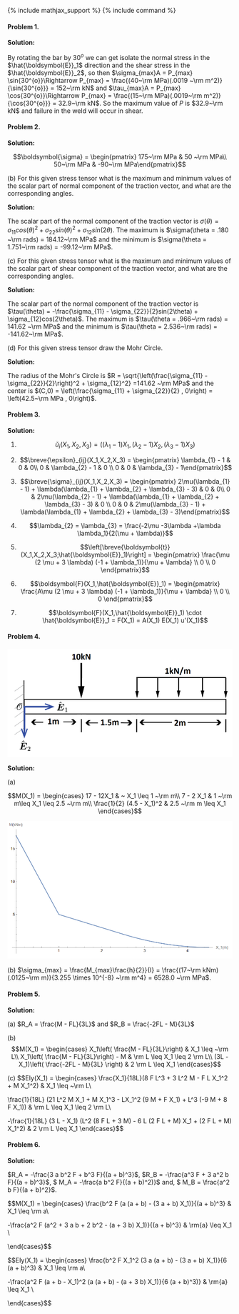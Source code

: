 {% include mathjax_support %}
{% include command %}

#### Problem 1. 

**Solution:**

By rotating the bar by $30^{o}$ we can get isolate the normal stress in the $\hat{\boldsymbol{E}}_1$  direction and the shear stress in the $\hat{\boldsymbol{E}}_2$, so then $\sigma_{max}A = P_{max} \sin{30^{o}}\Rightarrow P_{max} = \frac{(40~\rm MPa)(.0019 ~\rm m^2)}{\sin{30^{o}}} = 152~\rm kN$ and $\tau_{max}A = P_{max} \cos{30^{o}}\Rightarrow P_{max} = \frac{(15~\rm MPa)(.0019~\rm m^2)}{\cos{30^{o}}} = 32.9~\rm kN$. So the maximum value of $P$ is $32.9~\rm kN$ and failure in the weld will occur in shear. 

#### Problem 2. 


**Solution:**

$$\boldsymbol{\sigma} = \begin{pmatrix} 175~\rm MPa & 50 ~\rm MPa\\ 50~\rm MPa & -90~\rm MPa\end{pmatrix}$$

(b) For this given stress tensor what is the maximum and minimum values of the scalar part of normal component of the traction vector, and what are the corresponding angles. 

**Solution:**

The scalar part of the normal component of the traction vector is $\sigma(\theta) = \sigma_{11}cos(\theta)^2 + \sigma_{22}sin(\theta)^2 + \sigma_{12}sin(2\theta)$. The maximum is $\sigma(\theta = .180 ~\rm rads) = 184.12~\rm MPa$ and the minimum is $\sigma(\theta = 1.751~\rm rads) = -99.12~\rm MPa$.

(c) For this given stress tensor what is the maximum and minimum values of the scalar part of shear component of the traction vector, and what are the corresponding angles. 

**Solution:**

The scalar part of the normal component of the traction vector is $\tau(\theta) = -\frac{\sigma_{11} - \sigma_{22}}{2}sin(2\theta) + \sigma_{12}cos(2\theta)$. The maximum is $\tau(\theta = .966~\rm rads) = 141.62 ~\rm MPa$ and the minimum is $\tau(\theta = 2.536~\rm rads) = -141.62~\rm MPa$.

(d)  For this given stress tensor draw the Mohr Circle.

**Solution:**

The radius of the Mohr's Circle is $R = \sqrt{\left(\frac{\sigma_{11} - \sigma_{22}}{2}\right)^2 + \sigma_{12}^2} =141.62 ~\rm MPa$ and the center is $(C,0) = \left(\frac{\sigma_{11} + \sigma_{22}}{2} , 0\right) = \left(42.5~\rm MPa , 0\right)$.

#### Problem 3. 

**Solution:**

1. $$\breve{u}_i(X_1,X_2,X_3) = ((\lambda_{1} - 1)X_{1}, (\lambda_{2} - 1)X_{2}, (\lambda_{3} - 1)X_{3})$$

2.  $$\breve{\epsilon}_{ij}(X_1,X_2,X_3) = \begin{pmatrix} \lambda_{1} - 1 & 0 & 0\\ 0 & \lambda_{2} - 1 & 0 \\ 0 & 0 & \lambda_{3} - 1\end{pmatrix}$$

3. $$\breve{\sigma}_{ij}(X_1,X_2,X_3) = \begin{pmatrix} 2\mu(\lambda_{1} - 1) + \lambda(\lambda_{1} + \lambda_{2} + \lambda_{3} - 3) & 0 & 0\\ 0 & 2\mu(\lambda_{2} - 1) + \lambda(\lambda_{1} + \lambda_{2} + \lambda_{3} - 3) & 0 \\ 0 & 0 & 2\mu(\lambda_{3} - 1) + \lambda(\lambda_{1} + \lambda_{2} + \lambda_{3} - 3)\end{pmatrix}$$

4. $$\lambda_{2} = \lambda_{3} = \frac{-2\mu -3\lambda +\lambda \lambda_1}{2(\mu + \lambda)}$$


5. $$\left[\breve{\boldsymbol{t}}(X_1,X_2,X_3;\hat{\boldsymbol{E}}_1)\right] = \begin{pmatrix} \frac{\mu  (2 \mu  + 3 \lambda) (-1 + \lambda_1)}{\mu + \lambda} \\ 0 \\ 0 \end{pmatrix}$$

6.  $$\boldsymbol{F}(X_1,\hat{\boldsymbol{E}}_1) = \begin{pmatrix} \frac{A\mu  (2 \mu  + 3 \lambda) (-1 + \lambda_1)}{\mu + \lambda} \\ 0 \\ 0 \end{pmatrix}$$

7. $$\boldsymbol{F}(X_1,\hat{\boldsymbol{E}}_1) \cdot \hat{\boldsymbol{E}}_1 = F(X_1) = A(X_1) E(X_1) u'(X_1)$$



#### Problem 4. 

![](FS1.PNG)

**Solution:**


(a)

$$M(X_1) = \begin{cases}
17 - 12X_1  & ~ X_1 \leq 1 ~\rm m\\
7 - 2 X_1  & 1 ~\rm m\leq X_1 \leq 2.5 ~\rm m\\
\frac{1}{2}  (4.5 - X_1)^2  & 2.5 ~\rm m \leq X_1
\end{cases}$$

![](FS2.PNG)

(b) $\sigma_{max} = \frac{M_{max}\frac{h}{2}}{I} = \frac{(17~\rm kNm)(.0125~\rm m)}{3.255 \times 10^{-8} ~\rm m^4} = 6528.0 ~\rm MPa$.


#### Problem 5. 


**Solution:**


(a) $R_A = \frac{M - FL}{3L}$ and $R_B = \frac{-2FL - M}{3L}$

(b)
$$M(X_1) = \begin{cases}
X_1\left( \frac{M - FL}{3L}\right)  &  X_1 \leq  ~\rm L\\
X_1\left( \frac{M - FL}{3L}\right) - M & \rm L \leq X_1 \leq 2 \rm L\\
(3L - X_1)\left( \frac{-2FL - M}{3L} \right)  & 2 \rm L \leq X_1
\end{cases}$$

(c) 
$$EIy(X_1) = \begin{cases}
\frac{X_1}{18L}(8 F L^3 + 3 L^2 M - F L X_1^2 + M X_1^2)  &  X_1 \leq  ~\rm L\\

\frac{1}{18L} (21 L^2 M X_1 + M X_1^3 - LX_1^2 (9 M + F X_1) + L^3 (-9 M + 8 F X_1)) & \rm L \leq X_1 \leq 2 \rm L\\

-\frac{1}{18L} (3 L - X_1) (L^2 (8 F L + 3 M) - 6 L (2 F L + M) X_1 + (2 F L + M) X_1^2)  & 2 \rm L \leq X_1
\end{cases}$$

#### Problem 6. 


**Solution:**

$R_A = -\frac{3 a b^2 F + b^3 F}{(a + b)^3}$,  $R_B = -\frac{a^3 F + 3 a^2 b F}{(a + b)^3}$, $ M_A = -\frac{a b^2 F}{(a + b)^2)}$ and, $ M_B = \frac{a^2 b F}{(a + b)^2}$.


$$M(X_1) = \begin{cases}
\frac{b^2 F (a (a + b) - (3 a + b) X_1)}{(a + b)^3}  &  X_1 \leq  \rm a\\

-\frac{a^2 F (a^2 + 3 a b + 2 b^2 - (a + 3 b) X_1)}{(a + b)^3} & \rm{a} \leq X_1 \\

\end{cases}$$

$$EIy(X_1) = \begin{cases}
\frac{b^2 F X_1^2 (3 a (a + b) - (3 a + b) X_1)}{6 (a + b)^3}  &  X_1 \leq  \rm a\\

-\frac{a^2 F (a + b - X_1)^2 (a (a + b) - (a + 3 b) X_1)}{6 (a + b)^3)} & \rm{a} \leq X_1 \\

\end{cases}$$
